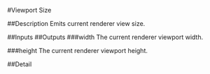 #Viewport Size

##Description
Emits current renderer view size.

##Inputs
##Outputs
###width
The current renderer viewport width.

###height
The current renderer viewport height.

##Detail

